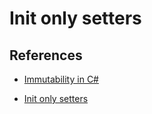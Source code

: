 # Init only setters

## References

- [Immutability in C#](https://weblogs.asp.net/bleroy/immutability-in-c)

- [Init only setters](https://docs.microsoft.com/en-us/dotnet/csharp/whats-new/csharp-9#init-only-setters)
